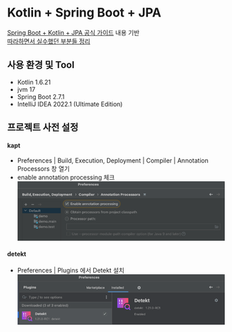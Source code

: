 # Kotlin + Spring Boot + JPA
[Spring Boot + Kotlin + JPA 공식 가이드](https://spring.io/guides/tutorials/spring-boot-kotlin/) 내용 기반<br/>
[따라하면서 실수했던 부분들 정리](https://velog.io/@wltn716/Kotlin-SpringBoot-JPA-%EA%B3%B5%EC%8B%9D%EB%AC%B8%EC%84%9C-%ED%8A%9C%ED%86%A0%EB%A6%AC%EC%96%BC-%EB%94%B0%EB%9D%BC%ED%95%A0-%EB%95%8C-%EC%A3%BC%EC%9D%98%ED%95%A0-%EC%A0%90)

## 사용 환경 및 Tool
* Kotlin 1.6.21
* jvm 17
* Spring Boot 2.7.1
* IntelliJ IDEA 2022.1 (Ultimate Edition)

## 프로젝트 사전 설정
#### kapt
* Preferences | Build, Execution, Deployment | Compiler | Annotation Processors 창 열기
* enable annotation processing 체크![img.png](img.png)

#### detekt
* Preferences | Plugins 에서 Detekt 설치![img_1.png](img_1.png)
